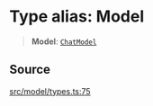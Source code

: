 # Type alias: Model

> **Model**: [`ChatModel`](../../../../../classes/ChatModel.md)

## Source

[src/model/types.ts:75](https://github.com/dexaai/llm-tools/blob/5018eae/src/model/types.ts#L75)
